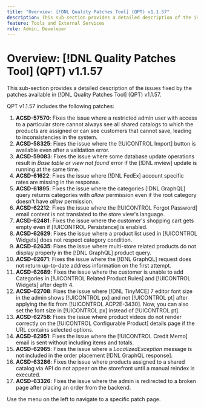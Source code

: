 ```yaml
---
title: "Overview: [!DNL Quality Patches Tool] (QPT) v1.1.57"
description: This sub-section provides a detailed description of the issues fixed by the patches available in [!DNL Quality Patches Tool] (QPT) v1.1.57.
feature: Tools and External Services
role: Admin, Developer
---
```

# Overview: [!DNL Quality Patches Tool] (QPT) v1.1.57

This sub-section provides a detailed description of the issues fixed by the patches available in [!DNL Quality Patches Tool] (QPT) v1.1.57.

QPT v1.1.57 includes the following patches:

1. **ACSD-57570**: Fixes the issue where a restricted admin user with access to a particular store cannot always see all shared catalogs to which the products are assigned or can see customers that cannot save, leading to inconsistencies in the system.
1. **ACSD-58325**: Fixes the issue where the [!UICONTROL Import] button is available even after a validation error.
1. **ACSD-59083**: Fixes the issue where some database update operations result in _Base table or view not found_ error if the [!DNL mview] update is running at the same time.
1. **ACSD-61622**: Fixes the issue where [!DNL FedEx] account specific rates are missing in the response.
1. **ACSD-61895**: Fixes the issue where the categories [!DNL GraphQL] query returns categories with *allow* permission even if the root category doesn't have *allow* permission.
1. **ACSD-62212**: Fixes the issue where the [!UICONTROL Forgot Password] email content is not translated to the store view's language.
1. **ACSD-62481**: Fixes the issue where the customer's shopping cart gets empty even if [!UICONTROL Persistence] is enabled.
1. **ACSD-62629**: Fixes the issue where a product list used in [!UICONTROL Widgets] does not respect category condition.
1. **ACSD-62635**: Fixes the issue where multi-store related products do not display properly in the [!DNL GraphQL] product query.
1. **ACSD-62671**: Fixes the issue where the [!DNL GraphQL] request does not return up-to-date address information on the first attempt.
1. **ACSD-62689**: Fixes the issue where the customer is unable to add Categories in [!UICONTROL Related Product Rules] and [!UICONTROL Widgets] after depth 4.
1. **ACSD-62708**: Fixes the issue where [!DNL TinyMCE] 7 editor font size in the admin shows [!UICONTROL px] and not [!UICONTROL pt] after applying the fix from [!UICONTROL ACP2E-3430]. Now, you can also set the font size in [!UICONTROL px] instead of [!UICONTROL pt]. 
1. **ACSD-62758**: Fixes the issue where product videos do not render correctly on the [!UICONTROL Configurable Product] details page if the URL contains selected options.
1. **ACSD-62951**: Fixes the issue where the [!UICONTROL Credit Memo] email is sent without including items and totals.
1.  **ACSD-62965**: Fixes the issue where a *LocalizedException* message is not included in the order placement [!DNL GraphQL response].
1. **ACSD-63286**: Fixes the issue where products assigned to a shared catalog via API do not appear on the storefront until a manual reindex is executed.
1. **ACSD-63326**: Fixes the issue where the admin is redirected to a broken page after placing an order from the backend.


Use the menu on the left to navigate to a specific patch page.
